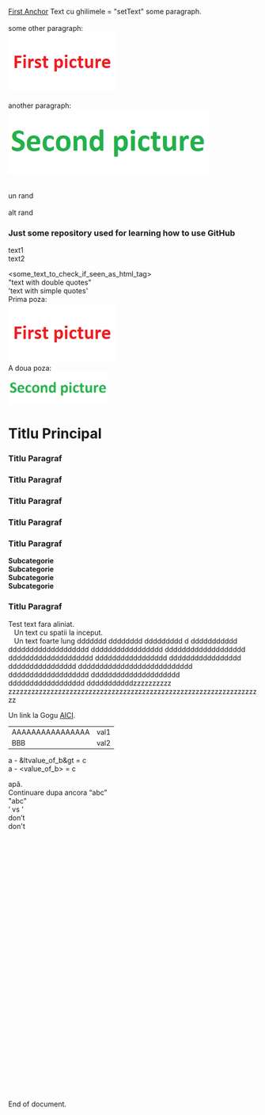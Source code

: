 <a href="#ancora">First Anchor</a>
Text cu ghilimele = "setText"
some paragraph.
<br><br>
some other paragraph:
<br>
<img src='screenshots/01.png'/><br>
<br>
another paragraph:
<br>
<img src='screenshots/02.png'/><br>
<br>


un rand
<br><br>
alt rand
<h3> Just some repository used for learning how to use GitHub </h3>
text1<br>
text2<br>

<some_text_to_check_if_seen_as_html_tag><br>
"text with double quotes"<br>
'text with simple quotes'<br>
Prima poza:<br>
<img src='screenshots/01.png'/><br>
A doua poza:<br>
<img src='screenshots/02.png' width="203" height="65"/><br>
<h1>Titlu Principal</h1>
<h3>Titlu Paragraf</h3>
<h3>Titlu Paragraf</h3>
<h3>Titlu Paragraf</h3>
<h3>Titlu Paragraf</h3>
<h3>Titlu Paragraf</h3>
<b>Subcategorie</b><br>
<b>Subcategorie</b><br>
<b>Subcategorie</b><br>
<b>Subcategorie</b><br>
<h3>Titlu Paragraf</h3>
Test text fara aliniat.<br>
&nbsp;&nbsp;&nbsp;Un text cu spatii la inceput.<br>
&nbsp;&nbsp;&nbsp;Un text foarte lung ddddddd dddddddd ddddddddd d ddddddddddd ddddddddddddddddddd ddddddddddddddddd ddddddddddddddddddd dddddddddddddddddddd ddddddddddddddddd ddddddddddddddddd dddddddddddddddd ddddddddddddddddddddddddddd ddddddddddddddddddd ddddddddddddddddddddd dddddddddddddddddd dddddddddddzzzzzzzzzz zzzzzzzzzzzzzzzzzzzzzzzzzzzzzzzzzzzzzzzzzzzzzzzzzzzzzzzzzzzzzzzzzzz





Un link la Gogu <a href = "http://www.google.com">AICI</a>.

<table>
<tr>
<td>AAAAAAAAAAAAAAAA</td>
<td>val1</td>
</tr>
<tr>
<td>BBB</td>
<td>val2</td>
</tr>
</table>

a - &ltvalue_of_b&gt = c
<br>
a - &lt;value_of_b&gt; = c
<br>

ap&#259;.
<br>
<a name="ancora"></a>
Continuare dupa ancora
“abc”
<br>
"abc"
<br>
’ vs '
<br>
don’t
<br>
don't
<br><br><br><br><br><br><br><br><br><br><br><br><br><br><br><br><br><br><br><br><br><br><br><br><br><br><br><br><br><br><br><br><br>
End of document.
